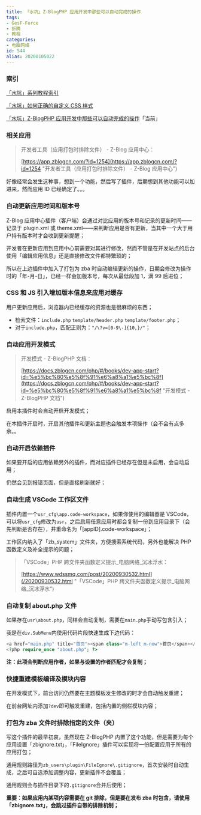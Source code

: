 ```yaml
---
title: 「水坑」Z-BlogPHP 应用开发中那些可以自动完成的操作
tags:
- GesF-Force
- 折腾
- 教程
categories:
- 电脑网络
id: 544
alias: 20200105022
---
```


### 索引

[「水坑」系列教程索引](/post/20200617652.html "「水坑」系列教程索引")

[「水坑」如何正确的自定义 CSS 样式](/post/20190705015.html "「水坑」如何正确的自定义 CSS 样式")

[「水坑」Z-BlogPHP 应用开发中那些可以自动完成的操作](/post/20200105022.html "「水坑」Z-BlogPHP 应用开发中那些可以自动完成的操作")「当前」

<!--more-->

### 相关应用

> 开发者工具（应用打包时排除文件） - Z-Blog 应用中心：
>
> [https://app.zblogcn.com/?id=1254](https://app.zblogcn.com/?id=1254 "开发者工具（应用打包时排除文件） - Z-Blog 应用中心")

好像经常会发生这种事，想到一个功能，然后写了插件，后期想到其他功能可以加进来，然而应用 ID 已经确定了。。。


### 自动更新应用时间和版本号

Z-Blog 应用中心插件（客户端）会通过对比应用的版本号和记录的更新时间——记录于 plugin.xml 或 theme.xml——来判断应用是否有更新，当其中一个大于用户持有版本时才会收到更新提醒；

开发者在更新应用到应用中心前需要对其进行修改，然而不管是在开发站点的后台使用「编辑应用信息」还是直接修改文件都特繁琐的；

所以在上边插件中加入了打包为 zba 时自动编辑更新的操作，日期会修改为操作时的「年-月-日」，已经一样会加版本号，每次从最低段加 1，满 99 后进位；

### CSS 和 JS 引入增加版本信息来应用对缓存

用户更新应用后，浏览器内已经缓存的资源也是很麻烦的东西；

- 检索文件：`include.php` `template/header.php` `template/footer.php`；
- 对于`include.php`，匹配正则为：`"/\?v=[0-9\-]{10,}/"`；


### 自动应用开发模式

> 开发模式 - Z-BlogPHP 文档：
>
> [https://docs.zblogcn.com/php/#/books/dev-app-start?id=%e5%bc%80%e5%8f%91%e6%a8%a1%e5%bc%8f](https://docs.zblogcn.com/php/#/books/dev-app-start?id=%e5%bc%80%e5%8f%91%e6%a8%a1%e5%bc%8f "开发模式 - Z-BlogPHP 文档")

启用本插件时会自动开启开发模式；

在本插件开启时，开启其他插件和更新主题也会触发本项操作（会不会有点多余。。

### 自动开启依赖插件

如果要开启的应用依赖另外的插件，而对应插件已经存在但是未启用，会自动启用；

仍然会见到报错页面，但是直接刷新就好；

### 自动生成 VSCode 工作区文件

插件内置一个`usr_cfg\app.code-workspace`，如果你使用的编辑器是 VSCode，可以将`usr_cfg`修改为`usr`，之后启用任意应用时都会复制一份到应用目录下（会先判断是否存在），并重命名为「\[appID\].code-workspace」；

工作区内纳入了「zb_system」文件夹，方便搜索系统代码，另外也能解决 PHP 函数定义及补全提示的问题；

> 「VSCode」PHP 跨文件夹函数定义提示\_电脑网络\_沉冰浮水：
>
> [https://www.wdssmq.com/post/20200930532.html](/20200930532.html "「VSCode」PHP 跨文件夹函数定义提示\_电脑网络\_沉冰浮水")

### 自动复制 about.php 文件

如果存在`usr\about.php`，同样会自动复制，需要在`main.php`手动写包含引入；

我是在`div.SubMenu`内使用代码片段快速生成下边代码：

```php
<a href="main.php" title="首页"><span class="m-left m-now">首页</span></a>
<?php require_once "about.php"; ?>
```

**注：此项会判断应用作者，如果与设置的作者匹配才会复制；**


### 快捷重建模板编译及模块内容

在开发模式下，前台访问仍然要在主题模板发生修改的时才会自动触发重建；

在前台网址内添加`?dev`即可触发重建，包括内置的侧栏模块内容；

### 打包为 zba 文件时排除指定的文件（夹）

写这个插件的最早初衷，虽然现在 Z-BlogPHP 内置了这个功能，但是需要为每个应用设置「zbignore.txt」，「FileIgnore」插件可以实现将一份配置应用于所有的应用打包；

通用规则路径为`zb_users\plugin\FileIgnore\.gitignore`，首次安装时自动生成，之后可自选添加调整内容，更新插件不会覆盖；

通用规则会与插件目录下的`.gitignore`合并后使用；

**重要：如果应用内某项内容需要在 git 排除，但是要在发布 zba 时包含，请使用「zbignore.txt」，会跳过插件自带的排除机制；**

